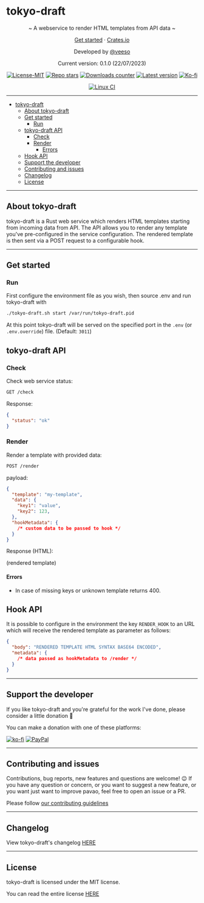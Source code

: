 # tokyo-draft

<p align="center">~ A webservice to render HTML templates from API data ~</p>
<p align="center">
  <a href="#get-started-">Get started</a>
  ·
  <a href="https://crates.io/crates/tokyo-draft" target="_blank">Crates.io</a>
</p>
<p align="center">Developed by <a href="https://veeso.dev/" target="_blank">@veeso</a></p>
<p align="center">Current version: 0.1.0 (22/07/2023)</p>

<p align="center">
  <a href="https://opensource.org/license/mit/"
    ><img
      src="https://img.shields.io/badge/License-MIT-teal.svg"
      alt="License-MIT"
  /></a>
  <a href="https://github.com/veeso-dev/tokyo-draft/stargazers"
    ><img
      src="https://img.shields.io/github/stars/veeso-dev/tokyo-draft.svg"
      alt="Repo stars"
  /></a>
  <a href="https://crates.io/crates/tokyo-draft"
    ><img
      src="https://img.shields.io/crates/d/tokyo-draft.svg"
      alt="Downloads counter"
  /></a>
  <a href="https://crates.io/crates/tokyo-draft"
    ><img
      src="https://img.shields.io/crates/v/tokyo-draft.svg"
      alt="Latest version"
  /></a>
  <a href="https://ko-fi.com/veeso">
    <img
      src="https://img.shields.io/badge/donate-ko--fi-red"
      alt="Ko-fi"
  /></a>
</p>
<p align="center">
  <a href="https://github.com/veeso-dev/tokyo-draft/actions"
    ><img
      src="https://github.com/veeso-dev/tokyo-draft/workflows/build-test/badge.svg"
      alt="Linux CI"
  /></a>
</p>

---

- [tokyo-draft](#tokyo-draft)
  - [About tokyo-draft](#about-tokyo-draft)
  - [Get started](#get-started)
    - [Run](#run)
  - [tokyo-draft API](#tokyo-draft-api)
    - [Check](#check)
    - [Render](#render)
      - [Errors](#errors)
  - [Hook API](#hook-api)
  - [Support the developer](#support-the-developer)
  - [Contributing and issues](#contributing-and-issues)
  - [Changelog](#changelog)
  - [License](#license)

---

## About tokyo-draft

tokyo-draft is a Rust web service which renders HTML templates starting from incoming data from API. The API allows you to render any template you've pre-configured in the service configuration.
The rendered template is then sent via a POST request to a configurable hook.

---

## Get started

### Run

First configure the environment file as you wish, then source .env and run tokyo-draft with

```sh
./tokyo-draft.sh start /var/run/tokyo-draft.pid
```

At this point tokyo-draft will be served on the specified port in the `.env` (or `.env.override`) file. (Default: `3011`)

## tokyo-draft API

### Check

Check web service status:

```txt
GET /check
```

Response:

```json
{
  "status": "ok"
}
```

### Render

Render a template with provided data:

```txt
POST /render
```

payload:

```json
{
  "template": "my-template",
  "data": {
    "key1": "value",
    "key2": 123,
  },
  "hookMetadata": {
    /* custom data to be passed to hook */
  }
}
```

Response (HTML):

(rendered template)

#### Errors

- In case of missing keys or unknown template returns 400.

## Hook API

It is possible to configure in the environment the key `RENDER_HOOK` to an URL which will receive the rendered template as parameter as follows:

```json
{
  "body": "RENDERED TEMPLATE HTML SYNTAX BASE64 ENCODED",
  "metadata": {
    /* data passed as hookMetadata to /render */
  }
}
```

---

## Support the developer

If you like tokyo-draft and you're grateful for the work I've done, please consider a little donation 🥳

You can make a donation with one of these platforms:

[![ko-fi](https://img.shields.io/badge/Ko--fi-F16061?style=for-the-badge&logo=ko-fi&logoColor=white)](https://ko-fi.com/veeso)
[![PayPal](https://img.shields.io/badge/PayPal-00457C?style=for-the-badge&logo=paypal&logoColor=white)](https://www.paypal.me/chrisintin)

---

## Contributing and issues

Contributions, bug reports, new features and questions are welcome! 😉
If you have any question or concern, or you want to suggest a new feature, or you want just want to improve pavao, feel free to open an issue or a PR.

Please follow [our contributing guidelines](CONTRIBUTING.md)

---

## Changelog

View tokyo-draft's changelog [HERE](CHANGELOG.md)

---

## License

tokyo-draft is licensed under the MIT license.

You can read the entire license [HERE](LICENSE)
